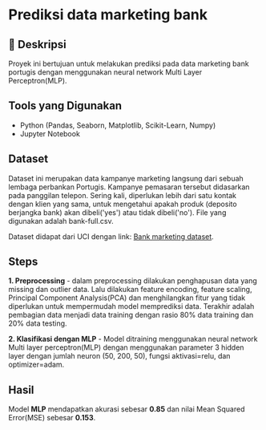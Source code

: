 # Prediksi data marketing bank

## 📌 Deskripsi  
Proyek ini bertujuan untuk melakukan prediksi pada data marketing bank portugis dengan menggunakan neural network Multi Layer Perceptron(MLP).  

## Tools yang Digunakan  
- Python (Pandas, Seaborn, Matplotlib, Scikit-Learn, Numpy)  
- Jupyter Notebook  

## Dataset  
Dataset ini merupakan data kampanye marketing langsung dari sebuah lembaga perbankan Portugis. Kampanye pemasaran tersebut didasarkan pada panggilan telepon. Sering kali, diperlukan lebih dari satu kontak dengan klien yang sama, untuk mengetahui apakah produk (deposito berjangka bank) akan dibeli('yes') atau tidak dibeli('no'). File yang digunakan adalah bank-full.csv.

Dataset didapat dari UCI dengan link: [Bank marketing dataset](https://archive.ics.uci.edu/dataset/222/bank+marketing).  

## Steps
**1. Preprocessing** -  dalam preprocessing dilakukan penghapusan data yang missing dan outlier data. Lalu dilakukan feature encoding, feature scaling, Principal Component Analysis(PCA) dan menghilangkan fitur yang tidak diperlukan untuk mempermudah model memprediksi data. Terakhir adalah pembagian data menjadi data training dengan rasio 80% data training dan 20% data testing.

**2. Klasifikasi dengan MLP** -  Model ditraining menggunakan neural network Multi layer perceptron(MLP) dengan menggunakan parameter 3 hidden layer dengan jumlah neuron (50, 200, 50), fungsi aktivasi=relu, dan optimizer=adam.

## Hasil  
Model **MLP** mendapatkan akurasi sebesar **0.85** dan nilai Mean Squared Error(MSE) sebesar **0.153**.
  
